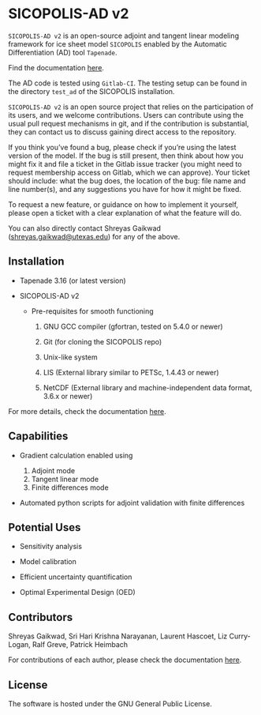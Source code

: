 SICOPOLIS-AD v2
===============

`SICOPOLIS-AD v2` is an open-source adjoint and tangent linear modeling framework for ice sheet model `SICOPOLIS` enabled by the Automatic Differentiation (AD)  tool `Tapenade`.

Find the documentation [here](https://sicopolis.readthedocs.io/en/latest/AD/index.html).

The AD code is tested using `Gitlab-CI`. The testing setup can be found in the directory `test_ad` of the SICOPOLIS installation. 

`SICOPOLIS-AD v2` is an open source project that relies on the participation of its users, and we welcome contributions. Users can contribute using the usual pull request mechanisms in git, and if the contribution is substantial, they can contact us to discuss gaining direct access to the repository.

If you think you’ve found a bug, please check if you’re using the latest version of the model. If the bug is still present, then think about how you might fix it and file a ticket in the Gitlab issue tracker (you might need to request membership access on Gitlab, which we can approve). Your ticket should include: what the bug does, the location of the bug: file name and line number(s), and any suggestions you have for how it might be fixed.

To request a new feature, or guidance on how to implement it yourself, please open a ticket with a clear explanation of what the feature will do.

You can also directly contact Shreyas Gaikwad (shreyas.gaikwad@utexas.edu) for any of the above.

Installation
------------

* Tapenade 3.16 (or latest version)

* SICOPOLIS-AD v2

	- Pre-requisites for smooth functioning

		1. GNU GCC compiler (gfortran, tested on 5.4.0 or newer)

		2. Git (for cloning the SICOPOLIS repo)

		3. Unix-like system

		4. LIS (External library similar to PETSc, 1.4.43 or newer)

		5. NetCDF (External library and machine-independent data format, 3.6.x or newer)

For more details, check the documentation [here](https://sicopolis.readthedocs.io/en/latest/AD/installation.html).

Capabilities
------------

* Gradient calculation enabled using
	1. Adjoint mode
	2. Tangent linear mode
	3. Finite differences mode 

* Automated python scripts for adjoint validation with finite differences

Potential Uses
--------------

* Sensitivity analysis

* Model calibration

* Efficient uncertainty quantification

* Optimal Experimental Design (OED)

Contributors
------------

Shreyas Gaikwad, Sri Hari Krishna Narayanan, Laurent Hascoet, Liz Curry-Logan, Ralf Greve, Patrick Heimbach

For contributions of each author, please check the documentation [here](https://sicopolis.readthedocs.io/en/latest/AD/contributors.html).

License
-------

The software is hosted under the GNU General Public License.

